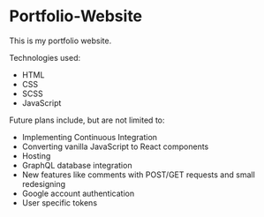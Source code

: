 # Portfolio-Website

This is my portfolio website.

Technologies used:
 - HTML
 - CSS
 - SCSS
 - JavaScript

Future plans include, but are not limited to:
 - Implementing Continuous Integration
 - Converting vanilla JavaScript to React components
 - Hosting
 - GraphQL database integration
 - New features like comments with POST/GET requests and small redesigning
 - Google account authentication
 - User specific tokens
